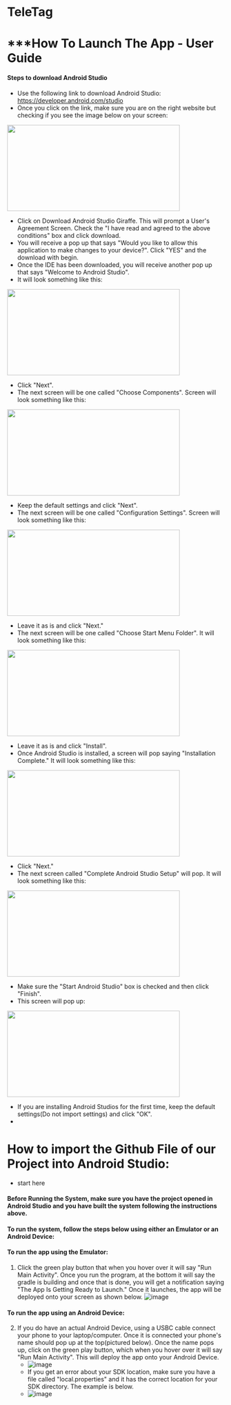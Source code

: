 # TeleTag

# ***How To Launch The App - User Guide
#### Steps to download Android Studio 
+ Use the following link to download Android Studio: https://developer.android.com/studio 
+ Once you click on the link, make sure you are on the right website but checking if you see the image below on your screen:
<img src="https://github.com/CBussom/TeleTag/assets/143213640/635036d1-e292-4f80-9b3f-01d12d472fff" width="400" height="200">

+ Click on Download Android Studio Giraffe. This will prompt a User's Agreement Screen. Check the "I have read and agreed to the above conditions" box and click download.
+ You will receive a pop up that says "Would you like to allow this application to make changes to your device?". Click "YES" and the download with begin.
+ Once the IDE has been downloaded, you will receive another pop up that says "Welcome to Android Studio".
+ It will look something like this:
<img src="https://github.com/CBussom/TeleTag/assets/143213640/c78fda1e-a16a-4821-9ec5-ab83a837f923" width="400" height="200">

+ Click "Next".
+ The next screen will be one called "Choose Components". Screen will look something like this:
<img src="https://github.com/CBussom/TeleTag/assets/143213640/541d1b53-8ddb-4988-89d4-afcaedd7e421" width="400" height="200">

+  Keep the default settings and click "Next".
+  The next screen will be one called "Configuration Settings". Screen will look something like this:
<img src="https://github.com/CBussom/TeleTag/assets/143213640/953b3862-4e44-47aa-a0c0-e8abc68ff25f" width="400" height="200">

+ Leave it as is and click "Next."
+ The next screen will be one called "Choose Start Menu Folder". It will look something like this:
<img src="https://github.com/CBussom/TeleTag/assets/143213640/136deb34-50ca-4ede-95f8-0ce273661348" width="400" height="200">

+ Leave it as is and click "Install".
+ Once Android Studio is installed, a screen will pop saying "Installation Complete." It will look something like this:
<img src="https://github.com/CBussom/TeleTag/assets/143213640/d4c80018-37cf-4384-9792-d103f1157c64" width="400" height="200">

+ Click "Next."
+ The next screen called "Complete Android Studio Setup" will pop. It will look something like this:
<img src="https://github.com/CBussom/TeleTag/assets/143213640/f330306a-b2de-48d3-9116-fc9d7123db59" width="400" height="200">

+ Make sure the "Start Android Studio" box is checked and then click "Finish".
+ This screen will pop up:
<img src="https://github.com/CBussom/TeleTag/assets/143213640/eef8d950-0ac5-48ae-ab88-872374352b54" width="400" height="200">

+ If you are installing Android Studios for the first time, keep the default settings(Do not import settings) and click "OK".
+ 











# How to import the Github File of our Project into Android Studio:
+ start here


#### Before Running the System, make sure you have the project opened in Android Studio and you have built the system following the instructions above. 
#### To run the system, follow the steps below using either an Emulator or an Android Device:
#### To run the app using the Emulator:
   1. Click the green play button that when you hover over it will say "Run Main Activity". Once you run the program, at the bottom it will say the gradle is building and once that is done, you will get a notification saying "The App Is Getting Ready to Launch." Once it launches, the app will be deployed onto your screen as shown below.
      ![image](https://github.com/CBussom/TeleTag/assets/143213640/6451864a-26dd-4530-b391-d789df28ae25)
#### To run the app using an Android Device: 
   2. If you do have an actual Android Device, using a USBC cable connect your phone to your laptop/computer. Once it is connected your phone's name should pop up at the top(pictured below). Once the name pops up, click on the green play button, which when you hover over it will say "Run Main Activity". This will deploy the app onto your Android Device.
      + ![image](https://github.com/CBussom/TeleTag/assets/143213640/1e1f0cb9-61b5-4a4d-811b-2bfced8b6c11)
      + If you get an error about your SDK location, make sure you have a file called "local.properties" and it has the correct location for your SDK directory. The example is below.
      + ![image](https://github.com/CBussom/TeleTag/assets/143213640/6e301108-bbc2-485a-9b58-5cb0661e7e4e)


